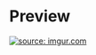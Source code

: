 # Preview

<a href="https://imgur.com/QUrxYCd"><img src="https://i.imgur.com/QUrxYCds.png" title="source: imgur.com" /></a>
